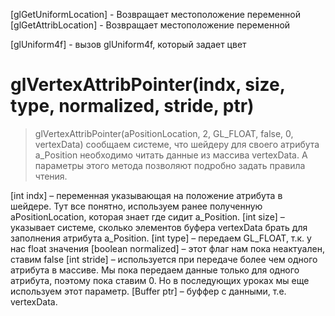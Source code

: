 




[glGetUniformLocation] - Возвращает местоположение переменной
[glGetAttribLocation] - Возвращает местоположение переменной

[glUniform4f] - вызов glUniform4f, который задает цвет


glVertexAttribPointer(indx, size, type, normalized, stride, ptr)
===
>glVertexAttribPointer(aPositionLocation, 2, GL_FLOAT, false, 0, vertexData)
сообщаем системе, что шейдеру для своего атрибута a_Position необходимо читать данные из массива vertexData. 
 А параметры этого метода позволяют подробно задать правила чтения.

   [int indx] – переменная указывающая на положение атрибута в шейдере.
   Тут все понятно, используем ранее полученную aPositionLocation, которая знает где сидит a_Position.
   [int size] – указывает системе, сколько элементов буфера vertexData брать для заполнения атрибута a_Position.
   [int type] – передаем GL_FLOAT, т.к. у нас float значения
   [boolean normalized] – этот флаг нам пока неактуален, ставим false
   [int stride] – используется при передаче более чем одного атрибута в массиве.
   Мы пока передаем данные только для одного атрибута, поэтому пока ставим 0. Но в последующих уроках мы еще используем этот параметр.
   [Buffer ptr] – буффер с данными, т.е. vertexData.
